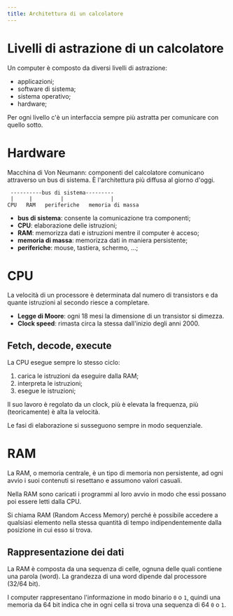 ```yaml
---
title: Architettura di un calcolatore
---
```


# Livelli di astrazione di un calcolatore

Un computer è composto da diversi livelli di astrazione:

- applicazioni;
- software di sistema;
- sistema operativo;
- hardware;

Per ogni livello c'è un interfaccia sempre più astratta per comunicare con
quello sotto.

# Hardware

Macchina di Von Neumann: componenti del calcolatore comunicano attraverso un bus
di sistema. È l'architettura più diffusa al giorno d'oggi.

```text
 ----------bus di sistema---------
 |     |         |               |
CPU   RAM   periferiche   memoria di massa
```

- **bus di sistema**: consente la comunicazione tra componenti;
- **CPU**: elaborazione delle istruzioni;
- **RAM**: memorizza dati e istruzioni mentre il computer è acceso;
- **memoria di massa**: memorizza dati in maniera persistente;
- **periferiche**: mouse, tastiera, schermo, …;

# CPU

La velocità di un processore è determinata dal numero di transistors e da quante
istruzioni al secondo riesce a completare.

- **Legge di Moore**: ogni 18 mesi la dimensione di un transistor si dimezza.
- **Clock speed**: rimasta circa la stessa dall'inizio degli anni 2000.

## Fetch, decode, execute

La CPU esegue sempre lo stesso ciclo:

1. carica le istruzioni da eseguire dalla RAM;
2. interpreta le istruzioni;
3. esegue le istruzioni;

Il suo lavoro è regolato da un clock, più è elevata la frequenza, più
(teoricamente) è alta la velocità.

Le fasi di elaborazione si susseguono sempre in modo sequenziale.

# RAM

La RAM, o memoria centrale, è un tipo di memoria non persistente, ad ogni avvio
i suoi contenuti si resettano e assumono valori casuali.

Nella RAM sono caricati i programmi al loro avvio in modo che essi possano poi
essere letti dalla CPU.

Si chiama RAM (Random Access Memory) perché è possibile accedere a qualsiasi
elemento nella stessa quantità di tempo indipendentemente dalla posizione in cui
esso si trova.

## Rappresentazione dei dati

La RAM è composta da una sequenza di celle, ognuna delle quali contiene una
parola (word). La grandezza di una word dipende dal processore (32/64 bit).

I computer rappresentano l'informazione in modo binario `0` o `1`, quindi una
memoria da 64 bit indica che in ogni cella si trova una sequenza di 64 `0` o
`1`.
